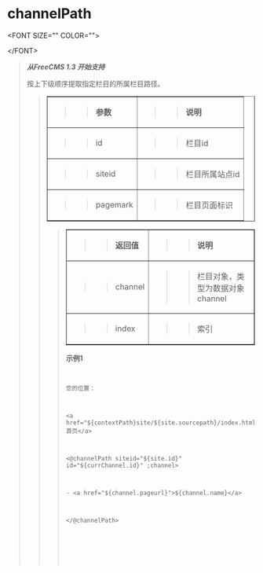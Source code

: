 # channelPath #


&lt;FONT SIZE="" COLOR=""&gt;



&lt;/FONT&gt;

<p>
<blockquote><b><i><span>从<span>FreeCMS 1.3 </span>开始支持</span></i></b></p>
<p>
<span>按上下级顺序提取指定栏目的所属栏目路径。</span></p>
<p>
<blockquote></p>
<table cellpadding='0' border='1' cellspacing='0'>
</blockquote><tbody>
<blockquote><tr>
<blockquote><td>
<blockquote><p>
<blockquote><b><span>参数</span></b></p>
</blockquote></blockquote></td>
<td>
<blockquote><p>
<blockquote><b><span>说明</span></b></p>
</blockquote></blockquote></td>
</blockquote></tr>
<tr>
<blockquote><td>
<blockquote><p>
<blockquote><span>id</span></p>
</blockquote></blockquote></td>
<td>
<blockquote><p>
<blockquote><span>栏目<span>id</span></span></p>
</blockquote></blockquote></td>
</blockquote></tr>
<tr>
<blockquote><td>
<blockquote><p>
<blockquote><span>siteid</span></p>
</blockquote></blockquote></td>
<td>
<blockquote><p>
<blockquote><span>栏目所属站点<span>id</span></span></p>
</blockquote></blockquote></td>
</blockquote></tr>
<tr>
<blockquote><td>
<blockquote><p>
<blockquote><span>pagemark</span></p>
</blockquote></blockquote></td>
<td>
<blockquote><p>
<blockquote><span>栏目页面标识</span></p>
</blockquote></blockquote></td>
</blockquote></tr>
</blockquote></tbody>
</table>
<p>
<blockquote></p>
<p>
</p>
<table cellpadding='0' border='1' cellspacing='0'>
</blockquote><tbody>
<blockquote><tr>
<blockquote><td>
<blockquote><p>
<blockquote><b><span>返回值</span></b></p>
</blockquote></blockquote></td>
<td>
<blockquote><p>
<blockquote><b><span>说明</span></b></p>
</blockquote></blockquote></td>
</blockquote></tr>
<tr>
<blockquote><td>
<blockquote><p>
<blockquote><span>channel</span></p>
</blockquote></blockquote></td>
<td>
<blockquote><p>
<blockquote><span>栏目对象，类型为数据对象<span>channel</span></span></p>
</blockquote></blockquote></td>
</blockquote></tr>
<tr>
<blockquote><td>
<blockquote><p>
<blockquote><span>index</span></p>
</blockquote></blockquote></td>
<td>
<blockquote><p>
<blockquote><span>索引</span></p>
</blockquote></blockquote></td>
</blockquote></tr>
</blockquote></tbody>
</table>
<p>
<blockquote></p>
<p>
</blockquote><b><span>示例<span>1</span></span></b></p>
<p>
<pre><code><br>
您的位置： <br>
<br>
&lt;a href="${contextPath}site/${site.sourcepath}/index.html"&gt;首页&lt;/a&gt; <br>
<br>
&lt;@channelPath siteid="${site.id}" id="${currChannel.id}" ;channel&gt; <br>
<br>
- &lt;a href="${channel.pageurl}"&gt;${channel.name}&lt;/a&gt; <br>
<br>
&lt;/@channelPath&gt; <br>
<br>
<br>
</code></pre>
<blockquote></p>
<p>
</blockquote><a href='http://static.oschina.net/uploads/space/2013/0510/135552_LX5r_916014.png'><img src='http://static.oschina.net/uploads/space/2013/0510/135552_LX5r_916014.png' alt='' /></a></p>
<p>
<blockquote></p>
